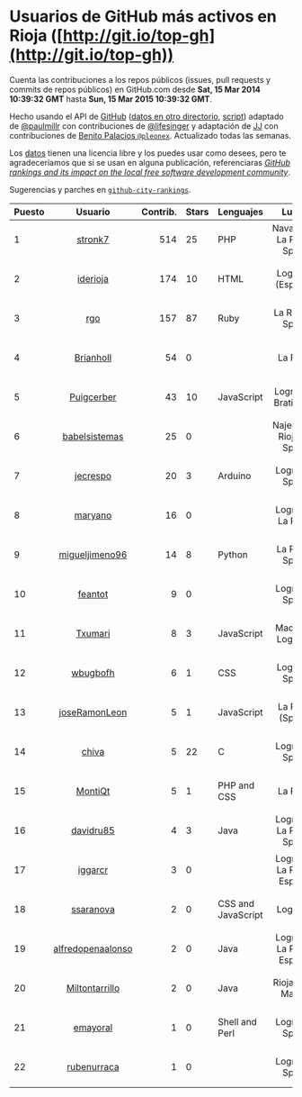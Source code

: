 # Usuarios de GitHub más activos en Rioja ([http://git.io/top-gh](http://git.io/top-gh))



  Cuenta las contribuciones a los repos públicos (issues, pull requests y commits de repos públicos) en GitHub.com desde  **Sat, 15 Mar 2014 10:39:32 GMT** hasta **Sun, 15 Mar 2015 10:39:32 GMT**.

  Hecho usando el API de [GitHub](http://github.com) ([datos en otro directorio](https://github.com/JJ/top-github-users-data/tree/master/data), [script](https://github.com/JJ/top-github-users)) adaptado de [@paulmillr](https://github.com/paulmillr) con contribuciones de [@lifesinger](https://github.com/lifesinger) y adaptación de [JJ](http://jj.github.io) con contribuciones de [Benito Palacios `@pleonex`](http://github.com/pleonex). Actualizado todas las semanas.

  Los [datos](https://github.com/JJ/top-github-users-data/tree/master/data) tienen una licencia libre y los puedes usar como desees, pero te agradeceríamos que si se usan en alguna publicación, referenciaras [*GitHub rankings and its impact on the local free software development community*](https://thewinnower.com/papers/github-rankings-and-its-impact-on-the-local-free-software-development-community).

  Sugerencias y parches en [`github-city-rankings`](http://github.com/JJ/github-city-rankings).


| Puesto   |  Usuario  |Contrib.| Stars | Lenguajes   |      Lugar      |  Avatar  |
|----------|:---------:|-------:|-------|-------------|:---------------:|----------|
| 1 | [stronk7](https://github.com/stronk7) | 514 | 25 | PHP | Navarrete, La Rioja, Spain | <img src='https://avatars0.githubusercontent.com/u/167147?v=3&s=64' width='64' height='64' title='Eloy Lafuente (stronk7)'> |
| 2 | [iderioja](https://github.com/iderioja) | 174 | 10 | HTML | Logroño (España) | <img src='https://avatars0.githubusercontent.com/u/5090808?v=3&s=64' width='64' height='64' title='iderioja'> |
| 3 | [rgo](https://github.com/rgo) | 157 | 87 | Ruby | La Rioja - Spain | <img src='https://avatars2.githubusercontent.com/u/47124?v=3&s=64' width='64' height='64' title='Rafa García'> |
| 4 | [Brianholl](https://github.com/Brianholl) | 54 | 0 |  | La Rioja | <img src='https://avatars0.githubusercontent.com/u/1537906?v=3&s=64' width='64' height='64' title='Brian'> |
| 5 | [Puigcerber](https://github.com/Puigcerber) | 43 | 10 | JavaScript | Logroño , Bratislava | <img src='https://avatars1.githubusercontent.com/u/866808?v=3&s=64' width='64' height='64' title='Pablo Villoslada'> |
| 6 | [babelsistemas](https://github.com/babelsistemas) | 25 | 0 |  | Najera (La Rioja) - Spain | <img src='https://avatars3.githubusercontent.com/u/1954631?v=3&s=64' width='64' height='64' title='Santiago Garcia Peña'> |
| 7 | [jecrespo](https://github.com/jecrespo) | 20 | 3 | Arduino | Logroño, Spain | <img src='https://avatars1.githubusercontent.com/u/1539718?v=3&s=64' width='64' height='64' title='Enrique Crespo'> |
| 8 | [maryano](https://github.com/maryano) | 16 | 0 |  | Logroño, La Rioja | <img src='https://avatars3.githubusercontent.com/u/6717699?v=3&s=64' width='64' height='64' title='Mariano Pop'> |
| 9 | [migueljimeno96](https://github.com/migueljimeno96) | 14 | 8 | Python | La Rioja, Spain | <img src='https://avatars1.githubusercontent.com/u/6826244?v=3&s=64' width='64' height='64' title='Miguel Ángel Jimeno'> |
| 10 | [feantot](https://github.com/feantot) | 9 | 0 |  | Logroño, Spain | <img src='https://avatars3.githubusercontent.com/u/4599973?v=3&s=64' width='64' height='64' title='Fernando Antonanzas-Torres'> |
| 11 | [Txumari](https://github.com/Txumari) | 8 | 3 | JavaScript | Madrid & Logroño | <img src='https://avatars2.githubusercontent.com/u/401963?v=3&s=64' width='64' height='64' title='Jesus Mª'> |
| 12 | [wbugbofh](https://github.com/wbugbofh) | 6 | 1 | CSS | Logroño Spain | <img src='https://avatars1.githubusercontent.com/u/4250161?v=3&s=64' width='64' height='64' title='Mario'> |
| 13 | [joseRamonLeon](https://github.com/joseRamonLeon) | 5 | 1 | JavaScript | La Rioja (Spain) | <img src='https://avatars2.githubusercontent.com/u/1682282?v=3&s=64' width='64' height='64' title='José Ramón León'> |
| 14 | [chiva](https://github.com/chiva) | 5 | 22 | C | Logroño, Spain | <img src='https://avatars2.githubusercontent.com/u/305333?v=3&s=64' width='64' height='64' title='Santiago Reig'> |
| 15 | [MontiQt](https://github.com/MontiQt) | 5 | 1 | PHP and CSS | La Rioja | <img src='https://avatars1.githubusercontent.com/u/6886845?v=3&s=64' width='64' height='64' title='Javier'> |
| 16 | [davidru85](https://github.com/davidru85) | 4 | 3 | Java | Logroño, La Rioja, Spain | <img src='https://avatars1.githubusercontent.com/u/472324?v=3&s=64' width='64' height='64' title='David Ruiz'> |
| 17 | [iggarcr](https://github.com/iggarcr) | 3 | 0 |  | Logroño, La Rioja, España | <img src='https://avatars1.githubusercontent.com/u/7347950?v=3&s=64' width='64' height='64' title='Ignacio García'> |
| 18 | [ssaranova](https://github.com/ssaranova) | 2 | 0 | CSS and JavaScript | Logroño | <img src='https://avatars2.githubusercontent.com/u/8234666?v=3&s=64' width='64' height='64' title='Saul Saranova'> |
| 19 | [alfredopenaalonso](https://github.com/alfredopenaalonso) | 2 | 0 | Java | Logroño, La Rioja, España | <img src='https://avatars1.githubusercontent.com/u/5436538?v=3&s=64' width='64' height='64' title='Alfredo Peña Alonso'> |
| 20 | [Miltontarrillo](https://github.com/Miltontarrillo) | 2 | 0 | Java | Rioja-San Martin | <img src='https://avatars3.githubusercontent.com/u/7906936?v=3&s=64' width='64' height='64' title='Milton Tarrilo Villegas'> |
| 21 | [emayoral](https://github.com/emayoral) | 1 | 0 | Shell and Perl | Logroño, Spain | <img src='https://avatars1.githubusercontent.com/u/3143634?v=3&s=64' width='64' height='64' title='Eduardo Mayoral'> |
| 22 | [rubenurraca](https://github.com/rubenurraca) | 1 | 0 |  | Logroño, Spain | <img src='https://avatars2.githubusercontent.com/u/8905266?v=3&s=64' width='64' height='64' title='Ruben Urraca'> |
